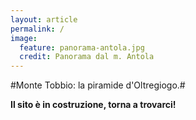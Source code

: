 ```yaml
---
layout: article
permalink: /
image:
  feature: panorama-antola.jpg
  credit: Panorama dal m. Antola
---
```


#Monte Tobbio: la piramide d'Oltregiogo.#

**Il sito è in costruzione, torna a trovarci!**


